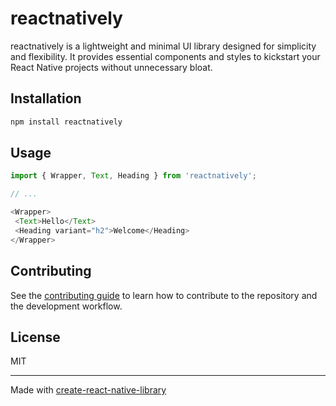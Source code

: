 # reactnatively

reactnatively is a lightweight and minimal UI library designed for simplicity and flexibility. It provides essential components and styles to kickstart your React Native projects without unnecessary bloat.

## Installation

```sh
npm install reactnatively
```

## Usage

```js
import { Wrapper, Text, Heading } from 'reactnatively';

// ...

<Wrapper>
 <Text>Hello</Text>
 <Heading variant="h2">Welcome</Heading>
</Wrapper>
```

## Contributing

See the [contributing guide](CONTRIBUTING.md) to learn how to contribute to the repository and the development workflow.

## License

MIT

---

Made with [create-react-native-library](https://github.com/callstack/react-native-builder-bob)
